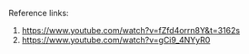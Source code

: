 Reference links: 

1) https://www.youtube.com/watch?v=fZfd4orrn8Y&t=3162s
2) https://www.youtube.com/watch?v=gCi9_4NYyR0
